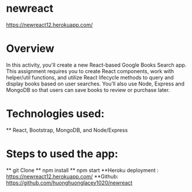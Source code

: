 # newreact
https://newreact12.herokuapp.com/
# Overview
In this activity, you'll create a new React-based Google Books Search app. This assignment requires you to create React components, work with helper/util functions, and utilize React lifecycle methods to query and display books based on user searches. You'll also use Node, Express and MongoDB so that users can save books to review or purchase later.
# Technologies used:
** React, Bootstrap, MongoDB, and Node/Express
# Steps to used the app:
** git Clone 
** npm install
** npm start
**Heroku deployment : https://newreact12.herokuapp.com/
**Github: https://github.com/huonghuonglacey1020/newreact
